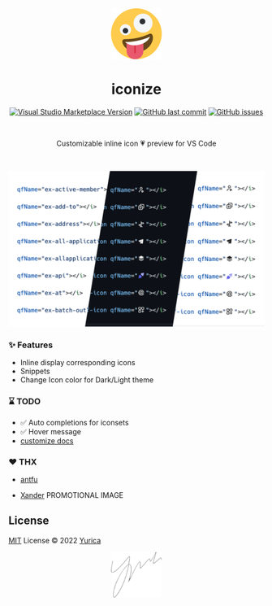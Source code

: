 <div align="center">
  <img src="./res/icon.png" alt="logo" width='100'/>
</div>

<h1 align="center">iconize</h1>

<p align="center">
<a href="https://marketplace.visualstudio.com/items?itemName=yurica.iconize" target="__blank"><img src="https://img.shields.io/visual-studio-marketplace/v/yurica.iconize.svg?color=eee&amp;label=VS%20Code%20Marketplace&logo=visual-studio-code" alt="Visual Studio Marketplace Version" /></a>
<a href="https://github.com/yurica7/vscode-iconize" target="__blank"><img src="https://img.shields.io/github/last-commit/yurica7/vscode-iconize.svg?color=c977be" alt="GitHub last commit" /></a>
<a href="https://github.com/yurica7/vscode-iconize/issues" target="__blank"><img src="https://img.shields.io/github/issues/yurica7/vscode-iconize.svg?color=a38eed" alt="GitHub issues" /></a>
</p>

<br/>

<p align="center">
Customizable inline icon 💗 preview for VS Code
</p>

<br/>

<p align='center'>
  <img src="./res/iconize.png" alt='preview'>
</p>

### ✨ Features

- Inline display corresponding icons
- Snippets
- Change Icon color for Dark/Light theme

### ⌛ TODO

- ✅ Auto completions for iconsets
- ✅ Hover message
- [customize docs](./docs.md)

### ❤️ THX

- [antfu](https://antfu.me/)

- [Xander](mailto:liuyiyang@exiao.tech) PROMOTIONAL IMAGE

## License

[MIT](./LICENSE) License © 2022 [Yurica](https://github.com/yurica7)

<div align="center">
  <img src="./res/SIGN.png" alt="logo" width='100'/>
</div>

